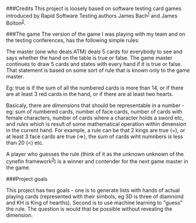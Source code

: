 ###Credits
This project is loosely based on software testing card games introduced by  Rapid Software Testing authors James Bach<sup>[1]</sup> and James Bolton<sup>[2]</sup>.

###The game
The version of the game I was playing with my team and on the testing conferences, has the following simple rules:

The  master (one who deals ATM) deals 5 cards for everybody to see and says whether the hand on the table is true or false. The game master continues to draw 5 cards and states with every hand if it is true or false. That statement is based on some sort of rule that is known only to the game master. 

Eg: true is if the sum of all the numbered cards is more than 14, or if there are at least 3 red cards in the hand, or if there are at least two hearts. 

Basicaly, there are _dimensions_ that should be representable in a number - eg: sum of numbered cards, number of face cards, number of cards with female characters, number of cards where a character holds a sword etc, and _rules_ which is result of some mathematical operation within dimension in the current hand. For example, a rule can be that 2 kings are true (=), or at least 3 face cards are true (=>), the sum of cards wiht numnbers is less than 20 (<) etc. 

A player who guesses the rule (think of it as the unknown unknown of the cynefin framework<sup>[3]</sup>) is a winner and contender for the next game master in the game.

###Project goals

This project has two goals - one is to generate lists with hands of actual playing cards (represented with their simbols, eg 3D is three of diamnond and KH is King of hearths). Second is to use machine learning to "guess" the rule. 
The question is would that be possible without revealing the dimension. 


[1]: http://blog.markpearl.co.za/assets/documents/exploratory-testing-with-playing-cards.pdf
[2]: http://www.bettertesting.co.uk/content/?p=438 
[3]: https://en.wikipedia.org/wiki/Cynefin_framework
 


